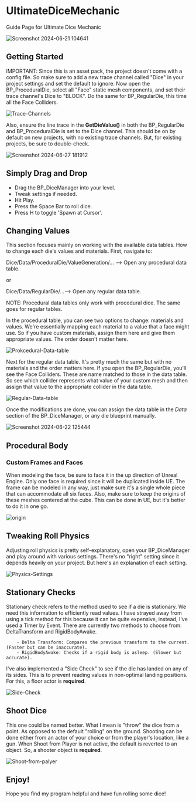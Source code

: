 # UltimateDiceMechanic
Guide Page for Ultimate Dice Mechanic

![Screenshot 2024-06-21 104641](https://github.com/rohithateappple/UltimateDiceMechanic/assets/131531154/0e7ba709-0730-4d75-a166-e2a5c89a53ed)

## Getting Started
IMPORTANT: Since this is an asset pack, the project doesn't come with a config file. So make sure to add a new trace channel called "Dice" in your project settings and set the default to ignore.
Now open the BP_ProceduralDie, select all "Face" static mesh components, and set their trace channel's Dice to "BLOCK". Do the same for BP_RegularDie, this time all the Face Colliders.

![Trace-Channels](https://github.com/rohithateappple/UltimateDiceMechanic/assets/131531154/c688f811-c3c9-4145-aa5e-9780957968f2)

Also, ensure the line trace in the __GetDieValue()__ in both the BP_RegularDie and BP_ProceduralDie is set to the Dice channel. This should be on by default on new projects, with no existing trace channels. But, for existing projects, be sure to double-check.

![Screenshot 2024-06-27 181912](https://github.com/rohithateappple/UltimateDiceMechanic/assets/131531154/a063d8f3-b377-485f-8341-f7cc32d14aae)

## Simply Drag and Drop

 - Drag the BP_DiceManager into your level.
 - Tweak settings if needed.
 - Hit Play.
 - Press the Space Bar to roll dice.
 - Press H to toggle 'Spawn at Cursor'.

## Changing Values
This section focuses mainly on working with the available data tables. How to change each die's values and materials. First, navigate to:

Dice/Data/ProceduralDie/ValueGeneration/... --> Open any procedural data table.

or

Dice/Data/RegularDie/...--> Open any regular data table.

NOTE: Procedural data tables only work with procedural dice. The same goes for regular tables.

In the procedural table, you can see two options to change: materials and values. We're essentially mapping each material to a value that a face might use.
So if you have custom materials, assign them here and give them appropriate values. The order doesn't matter here.

![Prokcedural-Data-table](https://github.com/rohithateappple/UltimateDiceMechanic/assets/131531154/7191ef9d-a43f-4f1b-8c4e-615762bd449d)

Next for the regular data table. It's pretty much the same but with no materials and the order matters here. If you open the BP_RegularDie, you'll
see the Face Colliders. These are name matched to those in the data table. So see which collider represents what value of your custom mesh and
then assign that value to the appropriate collider in the data table.

![Regular-Data-table](https://github.com/rohithateappple/UltimateDiceMechanic/assets/131531154/2052ba0b-4dec-4fdd-96da-f0c4d912cc17)

Once the modifications are done, you can assign the data table in the *Data* section of the BP_DiceManager, or any die blueprint manually.

![Screenshot 2024-06-22 125444](https://github.com/rohithateappple/UltimateDiceMechanic/assets/131531154/7113453e-f452-45b4-a045-92829836e2c6)

## Procedural Body

### Custom Frames and Faces
When modeling the face, be sure to face it in the up direction of Unreal Engine. Only one face is required since it will be duplicated inside UE.
The frame can be modeled in any way, just make sure it's a single whole piece that can accommodate all six faces. Also, make sure to keep the origins of these
meshes centered at the cube. This can be done in UE, but it's better to do it in one go.

![origin](https://github.com/rohithateappple/UltimateDiceMechanic/assets/131531154/8719ee66-90f4-4e7a-9edd-a3479b1404cb)

## Tweaking Roll Physics

Adjusting roll physics is pretty self-explanatory, open your BP_DiceManager and play around with various settings. There's no "right" setting since it depends heavily on your project. But here's an explanation of each setting.

![Physics-Settings](https://github.com/rohithateappple/UltimateDiceMechanic/assets/131531154/ddf77b2b-f1c4-4736-a729-0ec52a0e2337)

## Stationary Checks

Stationary check refers to the method used to see if a die is stationary. We need this information to efficiently read values. I have strayed away from using a tick method for this because it can be quite expensive, instead, I've used a Timer by Event. There are currently two methods to choose from: DeltaTransform and RigidBodyAwake. 

        - Delta Transform: Compares the previous transform to the current. (Faster but can be inaccurate).
        - RigidBodyAwake: Checks if a rigid body is asleep. (Slower but accurate).

I've also implemented a "Side Check" to see if the die has landed on any of its sides. This is to prevent reading values in non-optimal landing positions. For this, a floor actor is __required__.

![Side-Check](https://github.com/rohithateappple/UltimateDiceMechanic/assets/131531154/ec7e04d0-f4aa-40d8-9785-757f4494dee4)

## Shoot Dice

This one could be named better. What I mean is "throw" the dice from a point. As opposed to the default "rolling" on the ground. Shooting can be done either from an actor of your choice or from the player's location, like a gun. When Shoot from Player is not active, the default is reverted to an object. So, a shooter object is __required__.

![Shoot-from-palyer](https://github.com/rohithateappple/UltimateDiceMechanic/assets/131531154/74962796-6d1b-4762-8302-39880fde3722)

## Enjoy!

Hope you find my program helpful and have fun rolling some dice!
        
